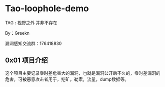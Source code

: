 # Tao-loophole-demo 

TAG : 视野之外 并非不存在

By：Greekn

漏洞感知交流群：176418830

## 0x01 项目介绍

这个项目主要记录零时差危害大的漏洞，也就是漏洞公开后不久的，零时差漏洞的危害，可被恶意攻击者用于，挖矿，勒索，流量，dump数据等。







